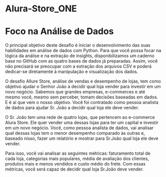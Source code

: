 # Alura-Store_ONE

# Foco na Análise de Dados
O principal objetivo deste desafio é iniciar o desenvolvimento das suas habilidades em análise de dados com Python. Para que você possa focar na lógica da análise e na extração de insights, disponibilizamos um caderno base no GitHub com as quatro bases de dados já preparadas. Assim, você não precisará se preocupar com a extração dos arquivos CSV e poderá dedicar-se diretamente à manipulação e visualização dos dados.

O desafio Allure Store, análise de vendas e desempenho de lojas, tem como objetivo ajudar o Senhor João a decidir qual loja vender para investir em um novo negócio. Sabemos que grandes empresas, e-commerces e até mesmo você, mesmo sem perceber, tomam decisões baseadas em dados. E é aí que vem o nosso objetivo. Você foi contratado como pessoa analista de dados para ajudar Sr. João a decidir qual loja ele deve vender.

O Sr. João tem uma rede de quatro lojas, que pertencem ao e-commerce Alura Store. Ele quer vender uma dessas lojas para ter um capital e investir em um novo negócio. Você, como pessoa analista de dados, vai analisar qual dessas lojas tem o menor desempenho comparado às outras e, baseado nisso, fazer um relatório e mostrar para Sr.João qual loja ele deve vender.

Para isso, você vai analisar as seguintes métricas: faturamento total de cada loja, categorias mais populares, média de avaliação dos clientes, produtos mais e menos vendidos e custo médio do frete. Com essas métricas, você será capaz de decidir qual loja Sr.João deve vender.
